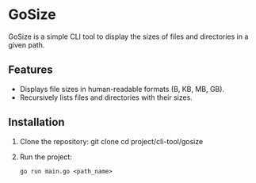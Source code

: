 # GoSize

GoSize is a simple CLI tool to display the sizes of files and directories in a given path.

## Features

- Displays file sizes in human-readable formats (B, KB, MB, GB).
- Recursively lists files and directories with their sizes.

## Installation

1. Clone the repository:
   git clone [<repository-url>](https://github.com/ahshakib/practicing-golang.git)
   cd project/cli-tool/gosize

2. Run the project:
   ```
   go run main.go <path_name>
   ```
